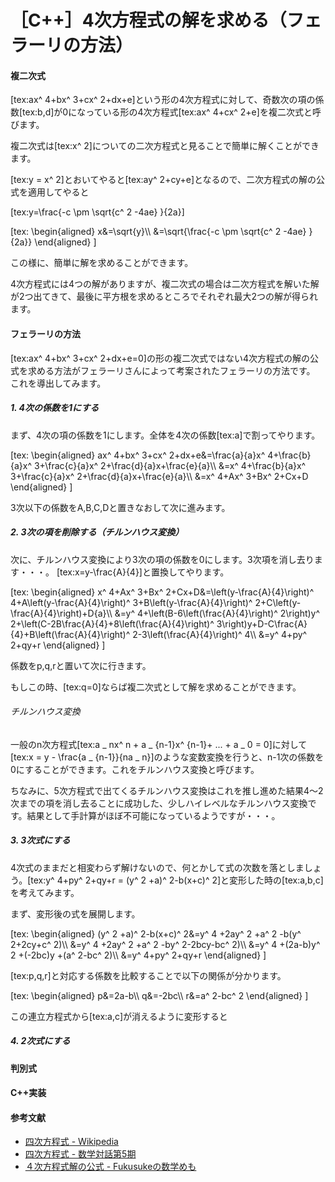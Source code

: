 # ［C++］4次方程式の解を求める（フェラーリの方法）

#### 複二次式
[tex:ax^ 4+bx^ 3+cx^ 2+dx+e]という形の4次方程式に対して、奇数次の項の係数[tex:b,d]が0になっている形の4次方程式[tex:ax^ 4+cx^ 2+e]を複二次式と呼びます。

複二次式は[tex:x^ 2]についての二次方程式と見ることで簡単に解くことができます。

[tex:y = x^ 2]とおいてやると[tex:ay^ 2+cy+e]となるので、二次方程式の解の公式を適用してやると

[tex:y=\frac{-c \pm \sqrt{c^ 2 -4ae} }{2a}]

<div>[tex:
\begin{aligned}
x&=\sqrt{y}\\
&=\sqrt{\frac{-c \pm \sqrt{c^ 2 -4ae} }{2a}}
\end{aligned}
]</div>

この様に、簡単に解を求めることができます。

4次方程式には4つの解がありますが、複二次式の場合は二次方程式を解いた解が2つ出てきて、最後に平方根を求めるところでそれぞれ最大2つの解が得られます。

#### フェラーリの方法
[tex:ax^ 4+bx^ 3+cx^ 2+dx+e=0]の形の複二次式ではない4次方程式の解の公式を求める方法がフェラーリさんによって考案されたフェラーリの方法です。
これを導出してみます。

##### 1. 4次の係数を1にする
まず、4次の項の係数を1にします。全体を4次の係数[tex:a]で割ってやります。

<div>[tex:
\begin{aligned}
ax^ 4+bx^ 3+cx^ 2+dx+e&=\frac{a}{a}x^ 4+\frac{b}{a}x^ 3+\frac{c}{a}x^ 2+\frac{d}{a}x+\frac{e}{a}\\
&=x^ 4+\frac{b}{a}x^ 3+\frac{c}{a}x^ 2+\frac{d}{a}x+\frac{e}{a}\\
&=x^ 4+Ax^ 3+Bx^ 2+Cx+D
\end{aligned}
]</div>

3次以下の係数をA,B,C,Dと置きなおして次に進みます。

##### 2. 3次の項を削除する（チルンハウス変換）
次に、チルンハウス変換により3次の項の係数を0にします。3次項を消し去ります・・・。
[tex:x=y-\frac{A}{4}]と置換してやります。

<div>[tex:
\begin{aligned}
x^ 4+Ax^ 3+Bx^ 2+Cx+D&=\left(y-\frac{A}{4}\right)^ 4+A\left(y-\frac{A}{4}\right)^ 3+B\left(y-\frac{A}{4}\right)^ 2+C\left(y-\frac{A}{4}\right)+D{a}\\
&=y^ 4+\left(B-6\left(\frac{A}{4}\right)^ 2\right)y^ 2+\left(C-2B\frac{A}{4}+8\left(\frac{A}{4}\right)^ 3\right)y+D-C\frac{A}{4}+B\left(\frac{A}{4}\right)^ 2-3\left(\frac{A}{4}\right)^ 4\\
&=y^ 4+py^ 2+qy+r
\end{aligned}
]</div>

係数をp,q,rと置いて次に行きます。

もしこの時、[tex:q=0]ならば複二次式として解を求めることができます。

###### チルンハウス変換
一般のn次方程式[tex:a _ nx^ n + a _ {n-1}x^ {n-1}+ ... + a _ 0 = 0]に対して[tex:x = y - \frac{a _ {n-1}}{na _ n}]のような変数変換を行うと、n-1次の係数を0にすることができます。これをチルンハウス変換と呼びます。

ちなみに、5次方程式で出てくるチルンハウス変換はこれを推し進めた結果4～2次までの項を消し去ることに成功した、少しハイレベルなチルンハウス変換です。結果として手計算がほぼ不可能になっているようですが・・・。

##### 3. 3次式にする
4次式のままだと相変わらず解けないので、何とかして式の次数を落としましょう。[tex:y^ 4+py^ 2+qy+r = (y^ 2 +a)^ 2-b(x+c)^ 2]と変形した時の[tex:a,b,c]を考えてみます。

まず、変形後の式を展開します。
<div>[tex:
\begin{aligned}
(y^ 2 +a)^ 2-b(x+c)^ 2&=y^ 4 +2ay^ 2 +a^ 2 -b(y^ 2+2cy+c^ 2)\\
&=y^ 4 +2ay^ 2 +a^ 2 -by^ 2-2bcy-bc^ 2)\\
&=y^ 4 +(2a-b)y^ 2 +(-2bc)y +(a^ 2-bc^ 2)\\
&=y^ 4+py^ 2+qy+r
\end{aligned}
]</div>

[tex:p,q,r]と対応する係数を比較することで以下の関係が分かります。

<div>[tex:
\begin{aligned}
p&=2a-b\\
q&=-2bc\\
r&=a^ 2-bc^ 2
\end{aligned}
]</div>

この連立方程式から[tex:a,c]が消えるように変形すると




##### 4. 2次式にする

#### 判別式

#### C++実装


#### 参考文献
- [四次方程式 - Wikipedia](https://ja.wikipedia.org/wiki/%E5%9B%9B%E6%AC%A1%E6%96%B9%E7%A8%8B%E5%BC%8F)
- [四次方程式 - 数学対話第5期](http://aozoragakuen.sakura.ne.jp/taiwa/taiwaNch02/node12.html)
- [４次方程式解の公式 - Fukusukeの数学めも](https://mathsuke.jp/ferrari_formula/)